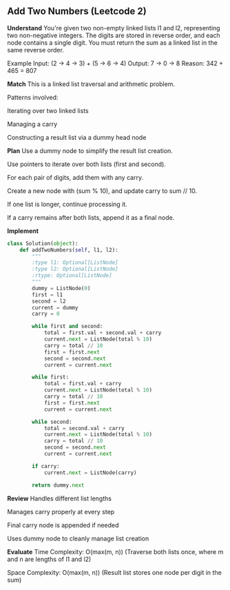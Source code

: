## Add Two Numbers (Leetcode 2)
**Understand**
You're given two non-empty linked lists l1 and l2, representing two non-negative integers.
The digits are stored in reverse order, and each node contains a single digit.
You must return the sum as a linked list in the same reverse order.

Example
Input: (2 → 4 → 3) + (5 → 6 → 4)
Output: 7 → 0 → 8
Reason: 342 + 465 = 807

**Match**
This is a linked list traversal and arithmetic problem.

Patterns involved:

Iterating over two linked lists

Managing a carry

Constructing a result list via a dummy head node

**Plan**
Use a dummy node to simplify the result list creation.

Use pointers to iterate over both lists (first and second).

For each pair of digits, add them with any carry.

Create a new node with (sum % 10), and update carry to sum // 10.

If one list is longer, continue processing it.

If a carry remains after both lists, append it as a final node.

**Implement**
```python
class Solution(object):
    def addTwoNumbers(self, l1, l2):
        """
        :type l1: Optional[ListNode]
        :type l2: Optional[ListNode]
        :rtype: Optional[ListNode]
        """
        dummy = ListNode(0)
        first = l1
        second = l2
        current = dummy
        carry = 0

        while first and second:
            total = first.val + second.val + carry
            current.next = ListNode(total % 10)
            carry = total // 10
            first = first.next
            second = second.next
            current = current.next

        while first:
            total = first.val + carry
            current.next = ListNode(total % 10)
            carry = total // 10
            first = first.next
            current = current.next

        while second:
            total = second.val + carry
            current.next = ListNode(total % 10)
            carry = total // 10
            second = second.next
            current = current.next

        if carry:
            current.next = ListNode(carry)

        return dummy.next
```
**Review**
Handles different list lengths

Manages carry properly at every step

Final carry node is appended if needed

Uses dummy node to cleanly manage list creation

**Evaluate**
Time Complexity: O(max(m, n))
(Traverse both lists once, where m and n are lengths of l1 and l2)

Space Complexity: O(max(m, n))
(Result list stores one node per digit in the sum)